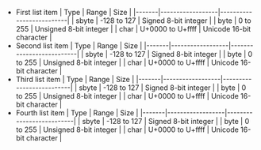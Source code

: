 * First list item
	| Type  | Range            | Size                     |
	|-------|------------------|--------------------------|
	| sbyte | -128 to 127      | Signed 8-bit integer     |
	| byte  | 0 to 255         | Unsigned 8-bit integer   |
	| char  | U+0000 to U+ffff | Unicode 16-bit character |
* Second list item
    | Type  | Range            | Size                     |
    |-------|------------------|--------------------------|
    | sbyte | -128 to 127      | Signed 8-bit integer     |
    | byte  | 0 to 255         | Unsigned 8-bit integer   |
    | char  | U+0000 to U+ffff | Unicode 16-bit character |
* Third list item
  | Type  | Range            | Size                     |
  |-------|------------------|--------------------------|
  | sbyte | -128 to 127      | Signed 8-bit integer     |
  | byte  | 0 to 255         | Unsigned 8-bit integer   |
  | char  | U+0000 to U+ffff | Unicode 16-bit character |
* Fourth list item
    | Type  | Range            | Size                     |
    |-------|------------------|--------------------------|
    | sbyte | -128 to 127      | Signed 8-bit integer     |
    | byte  | 0 to 255         | Unsigned 8-bit integer   |
    | char  | U+0000 to U+ffff | Unicode 16-bit character |
